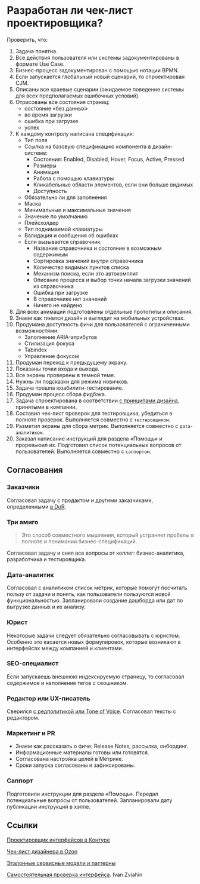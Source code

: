 # Разработан ли чек-лист проектировщика?

Проверить, что:

1. Задача понятна.
2. Все действия пользователя или системы задокументированы в формате Use Case.
3. Бизнес-процесс задокументирован с помощью нотации BPMN.
4. Если запускается глобальный новый сценарий, то спроектирован CJM.
5. Описаны все краевые сценарии (ожидаемое поведение системы для всех предполагаемых ошибочных условий).
6. Отрисованы все состояния страниц:
   - состояние «без данных»
   - во время загрузки
   - ошибка при загрузке
   - успех
7. К каждому контролу написана спецификация:
   - Тип поля
   - Ссылка на базовую спецификацию компонента в дизайн-системе:
     - Состояния: Enabled, Disabled, Hover, Focus, Active, Pressed
     - Размеры
     - Анимация
     - Работа с помощью клавиатуры
     - Кликабельные области элементов, если они больше видимых
     - Доступность
   - Обязательно ли для заполнения
   - Маска
   - Минимальные и максимальные значения
   - Значение по умолчанию
   - Плейсхолдер
   - Тип поднимаемой клавиатуры
   - Валидация и сообщения об ошибках
   - Если вызывается справочник:
     - Название справочника и состояние в возможным содержимым
     - Сортировка значений внутри справочника
     - Количество видимых пунктов списка
     - Механизм поиска, если это автокомплит
     - Описание процесса и выбор точки начала загрузки значений из справочника
     - Ошибка при загрузке
     - В справочнике нет значений
     - Ничего не найдено
8. Для всех анимаций подготовлены отдельные прототипы и описания.
9. Знаем как тянется дизайн и выглядит на мобильных устройствах.
10. Продумана доступность фичи для пользователей с ограниченными возможностями:
    - Заполнение ARIA-атрибутов
    - Стилизация фокуса
    - Tabindex
    - Управление фокусом
11. Продуман переход к предыдущему экрану.
12. Показаны точки входа и выхода.
13. Все экраны проверены в темной теме.
14. Нужны ли подсказки для режима новичков.
15. Задача прошла юзабилити-тестирование.
16. Продуман процесс сбора фидбэка.
17. Задача спроектирована в соответствии [с принципами дизайна](./principles.md), принятыми в компании.
18. Составил чек-лист проверок для тестировщика, убедиться в полноте проверок. Выполняется совместно с `тестировщиком`.
19. Разметил экраны для сбора метрик. Выполняется совместно с `дата-аналитиком`.
20. Заказал написание инструкций для раздела «Помощь» и проревьюил их. Подготовил список потенциальных вопросов от пользователей. Выполняется совместно с `саппортом`.

## Согласования

### Заказчики

Согласовал задачу с продактом и другими заказчиками, определенными [в DoR](../develop/dor.md).

### Три амиго

> Это способ совместного мышления, который устраняет пробелы в полноте и понимании бизнес-спецификаций.

Согласовал задачу и снял все вопросы от коллег: бизнес-аналитика, разработчика и тестировщика.

### Дата-аналитик

Согласовал с аналитиком список метрик, которые помогут посчитать пользу от задачи и понять, как пользователи пользуются новой функциональностью. Запланировали создание дашборда или дат по выгрузке данных и их анализу.

### Юрист

Некоторые задачи следует обязательно согласовывать с юристом. Особенно это касается новых формулировок, которые возникают в интерфейсах между компанией и клиентами.

### SEO-специалист

Если запускаешь внешнюю индексируемую страницу, то согласовал содержимое и наполнение тегов с сеошником.

### Редактор или UX-писатель

Сверился [с редполитикой или Tone of Voice](./rdpk.md). Согласовал тексты с редактором.

### Маркетинг и PR

- Знаем как рассказать о фиче: Release Notes, рассылка, онбординг.
- Информационные материалы готовы или готовятся.
- Согласована настройка целей в Метрике.
- Сроки запуска согласованы и зафиксированы.

### Саппорт

Подготовили инструкции для раздела «Помощь». Передал потенциальные вопросы от пользователей. Запланировали дату публикации инструкций в хэлпе.

## Ссылки

[Проектировщик интерфейсов в Контуре](https://guides.kontur.ru/principles/uidesigner/)

[Чек-лист дизайнера в Ozon](./attachments/checklist-ozon.png)

[Эталонные сервисные модели и паттерны](https://hardclient.com)

[Самостоятельная проверка интерфейса](https://ivanzviahin.by/blog/all/check-list-to-verify-the-interface/). Ivan Zviahin
